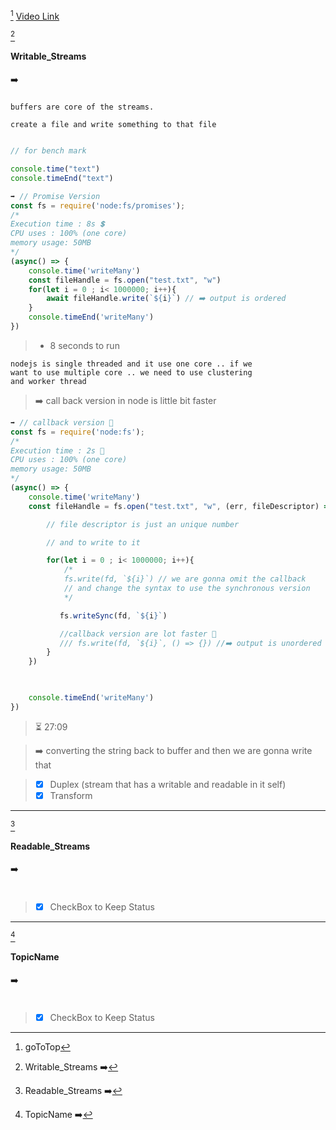 [^goToTop]
[Video Link](https://www.youtube.com/watch?v=e5E8HHEYRNI&t=3984s)

[^@1] 
[^@1]:Writable_Streams ➡️
####  Writable_Streams 
 ➡️

##### 

```
buffers are core of the streams.

create a file and write something to that file

```
```ts

// for bench mark

console.time("text")
console.timeEnd("text")
```

```ts
➡️ // Promise Version
const fs = require('node:fs/promises');
/*
Execution time : 8s 💲 
CPU uses : 100% (one core)
memory usage: 50MB
*/
(async() => {
    console.time('writeMany')
    const fileHandle = fs.open("test.txt", "w")
    for(let i = 0 ; i< 1000000; i++){
        await fileHandle.write(`${i}`) // ➡️ output is ordered
    }
    console.timeEnd('writeMany')
})

```

>- 8 seconds to run

```
nodejs is single threaded and it use one core .. if we
want to use multiple core .. we need to use clustering 
and worker thread

```

> ➡️ call back version in node is little bit faster

```ts
➡️ // callback version 🔵
const fs = require('node:fs');
/*
Execution time : 2s 🚀
CPU uses : 100% (one core)
memory usage: 50MB
*/
(async() => {
    console.time('writeMany')
    const fileHandle = fs.open("test.txt", "w", (err, fileDescriptor) => {

        // file descriptor is just an unique number

        // and to write to it

        for(let i = 0 ; i< 1000000; i++){
            /*
            fs.write(fd, `${i}`) // we are gonna omit the callback
            // and change the syntax to use the synchronous version
            */

           fs.writeSync(fd, `${i}`)

           //callback version are lot faster 🚀
           /// fs.write(fd, `${i}`, () => {}) //➡️ output is unordered
        }        
    })


    
    console.timeEnd('writeMany')
})

```
> ⏳ 27:09


> ➡️ converting the string back to buffer and then we are gonna write that



















>- [x] Duplex (stream that has a writable and readable in it self)
>- [x] Transform

---

[^@2] 
[^@2]:Readable_Streams ➡️
####  Readable_Streams 
 ➡️

##### 

```

```
>- [x] CheckBox to Keep Status

---

[^@x] 
[^@x]:TopicName ➡️
####  TopicName 
 ➡️

##### 

```

```
>- [x] CheckBox to Keep Status




[^goToTop]: goToTop